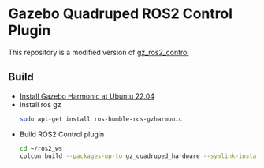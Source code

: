 # Gazebo Quadruped ROS2 Control Plugin

This repository is a modified version of [gz_ros2_control](https://github.com/ros-controls/gz_ros2_control)

## Build

* [Install Gazebo Harmonic at Ubuntu 22.04](https://gazebosim.org/docs/harmonic/install_ubuntu/#binary-installation-on-ubuntu)
* install ros gz
  ```bash
  sudo apt-get install ros-humble-ros-gzharmonic
  ```
* Build ROS2 Control plugin
  ```bash
  cd ~/ros2_ws
  colcon build --packages-up-to gz_quadruped_hardware --symlink-install
  ```